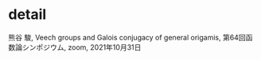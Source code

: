 # detail
熊谷 駿, Veech groups and Galois conjugacy of general origamis, 第64回函数論シンポジウム, zoom, 2021年10月31日